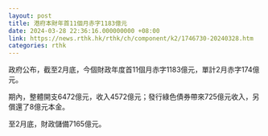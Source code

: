 ```yaml
---
layout: post
title: 港府本財年首11個月赤字1183億元
date: 2024-03-28 22:36:16.000000000 +08:00
link: https://news.rthk.hk/rthk/ch/component/k2/1746730-20240328.htm
categories: rthk
---
```


政府公布，截至2月底，今個財政年度首11個月赤字1183億元，單計2月赤字174億元。

期內，整體開支6472億元，收入4572億元；發行綠色債券帶來725億元收入，另償還了8億元本金。

至2月底，財政儲備7165億元。
